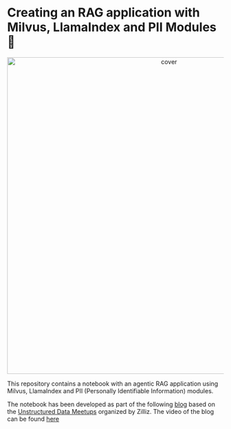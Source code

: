 # Creating an RAG application with Milvus, LlamaIndex and PII Modules 🦙

<p align="center">
<img width="737" alt="cover" src="https://github.com/user-attachments/assets/146ace1e-706e-4ec5-851c-dbfff55e0d9b">
</p>

This repository contains a notebook with an agentic RAG application using Milvus, LlamaIndex and PII (Personally Identifiable Information) modules.

The notebook has been developed as part of the following [blog](https://zilliz.com/blog/ensure-secure-and-permission-aware-rag-deployments) based on the [Unstructured Data Meetups](https://zilliz.com/community/unstructured-data-meetup) organized by Zilliz. The video of the blog can be found [here](https://www.youtube.com/watch?v=MDHyrhrulWo&t=453s)
